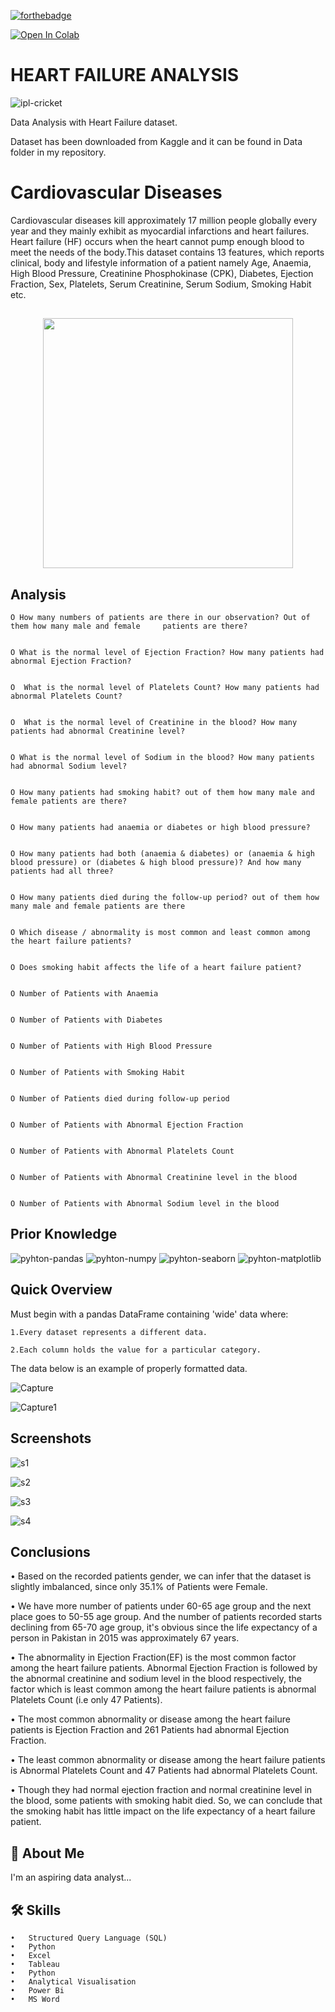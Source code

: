 
[![forthebadge](https://forthebadge.com/images/badges/made-with-python.svg)](https://forthebadge.com)

[![Open In Colab](https://colab.research.google.com/assets/colab-badge.svg)](https://colab.research.google.com)





# HEART FAILURE ANALYSIS

![ipl-cricket]( https://thumbs.gfycat.com/ConstantWeirdCavy-max-1mb.gif)


Data Analysis with Heart Failure dataset.

Dataset has been downloaded from Kaggle and it can be found in Data folder in my repository.

# Cardiovascular Diseases

  Cardiovascular diseases kill approximately 17 million people globally every year and they mainly exhibit as myocardial infarctions and heart failures. Heart failure   (HF) occurs when the heart cannot pump enough blood to meet the needs of the body.This dataset contains 13 features, which reports clinical, body and lifestyle         information of a patient namely Age, Anaemia, High Blood Pressure, Creatinine Phosphokinase (CPK), Diabetes, Ejection Fraction, Sex, Platelets, Serum Creatinine,       Serum Sodium, Smoking Habit etc.
  
  ## <p align="center"><img src="https://www.pulse-cardiology.com/wp-content/uploads/2020/07/HD.jpeg" width="400" ></p> 

## Analysis
    O How many numbers of patients are there in our observation? Out of them how many male and female     patients are there?


    O What is the normal level of Ejection Fraction? How many patients had abnormal Ejection Fraction?


    O  What is the normal level of Platelets Count? How many patients had abnormal Platelets Count?


    O  What is the normal level of Creatinine in the blood? How many patients had abnormal Creatinine level?


    O What is the normal level of Sodium in the blood? How many patients had abnormal Sodium level?


    O How many patients had smoking habit? out of them how many male and female patients are there?


    O How many patients had anaemia or diabetes or high blood pressure?


    O How many patients had both (anaemia & diabetes) or (anaemia & high blood pressure) or (diabetes & high blood pressure)? And how many patients had all three?


    O How many patients died during the follow-up period? out of them how many male and female patients are there


    O Which disease / abnormality is most common and least common among the heart failure patients?


    O Does smoking habit affects the life of a heart failure patient?

    
    O Number of Patients with Anaemia


    O Number of Patients with Diabetes


    O Number of Patients with High Blood Pressure


    O Number of Patients with Smoking Habit


    O Number of Patients died during follow-up period


    O Number of Patients with Abnormal Ejection Fraction


    O Number of Patients with Abnormal Platelets Count


    O Number of Patients with Abnormal Creatinine level in the blood


    O Number of Patients with Abnormal Sodium level in the blood




## Prior Knowledge

![pyhton-pandas](https://user-images.githubusercontent.com/106439762/177094844-d74edfa1-823d-4f17-8d94-3600e058cf1e.svg)
![pyhton-numpy](https://user-images.githubusercontent.com/106439762/177095283-a5bb76ea-bcf6-42bb-a189-cd902233e452.svg)
![pyhton-seaborn](https://user-images.githubusercontent.com/106439762/177095305-9412535b-1250-4be8-8850-73a852e13423.svg)
![pyhton-matplotlib](https://user-images.githubusercontent.com/106439762/177095386-81d9ee3f-6b67-4bc3-83f7-30595924a399.svg)


## Quick Overview

Must begin with a pandas DataFrame containing 'wide' data where:

    1.Every dataset represents a different data.

    2.Each column holds the value for a particular category.

The data below is an example of properly formatted data.

![Capture](https://user-images.githubusercontent.com/100359582/187962853-75629a97-2c70-42e8-a741-ef3f7f9008f6.PNG)

![Capture1](https://user-images.githubusercontent.com/100359582/187963168-fe37521a-561f-4643-b306-20211958acde.PNG)


   

## Screenshots
![s1](https://user-images.githubusercontent.com/100359582/187963794-e263a0cc-732c-4472-b6fd-78b19a99e158.PNG)

![s2](https://user-images.githubusercontent.com/100359582/187963927-186aea5f-6327-407d-86d5-bfb68bccfd69.PNG)

![s3](https://user-images.githubusercontent.com/100359582/187963983-d3ffaa9e-61b0-4896-bb46-8ba928cddd93.PNG)

![s4](https://user-images.githubusercontent.com/100359582/187964105-b65a8184-9a11-460d-adf3-af6458747f19.PNG)

## Conclusions
  
•	Based on the recorded patients gender, we can infer that the dataset is slightly imbalanced, since only 35.1% of Patients were Female.

•	We have more number of patients under 60-65 age group and the next place goes to 50-55 age group. And the number of patients recorded starts declining from 65-70 age group, it's obvious since the life expectancy of a person in Pakistan in 2015 was approximately 67 years.

•	The abnormality in Ejection Fraction(EF) is the most common factor among the heart failure patients. Abnormal Ejection Fraction is followed by the abnormal creatinine and sodium level in the blood respectively, the factor which is least common among the heart failure patients is abnormal Platelets Count (i.e only 47 Patients).

•	The most common abnormality or disease among the heart failure patients is Ejection Fraction and 261 Patients had abnormal Ejection Fraction.

•	The least common abnormality or disease among the heart failure patients is Abnormal Platelets Count and 47 Patients had abnormal Platelets Count.

•	Though they had normal ejection fraction and normal creatinine level in the blood, some patients with smoking habit died. So, we can conclude that the smoking habit has little impact on the life expectancy of a heart failure patient.





## 🚀 About Me
I'm an aspiring data analyst...






## 🛠 Skills

    •	Structured Query Language (SQL)
    •	Python
    •	Excel
    •	Tableau
    •	Python
    •	Analytical Visualisation
    •	Power Bi
    •	MS Word
